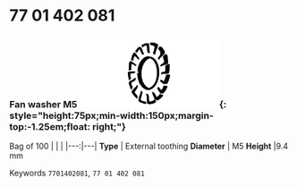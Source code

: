 # 77 01 402 081

### Fan washer M5 ![](../assets/images/parts/fan_washer.png){: style="height:75px;min-width:150px;margin-top:-1.25em;float: right;"}

Bag of 100
|   |   |
|---:|---|
**Type** | External toothing
**Diameter** | M5
**Height** |9.4 mm

Keywords `7701402081`, `77 01 402 081`

